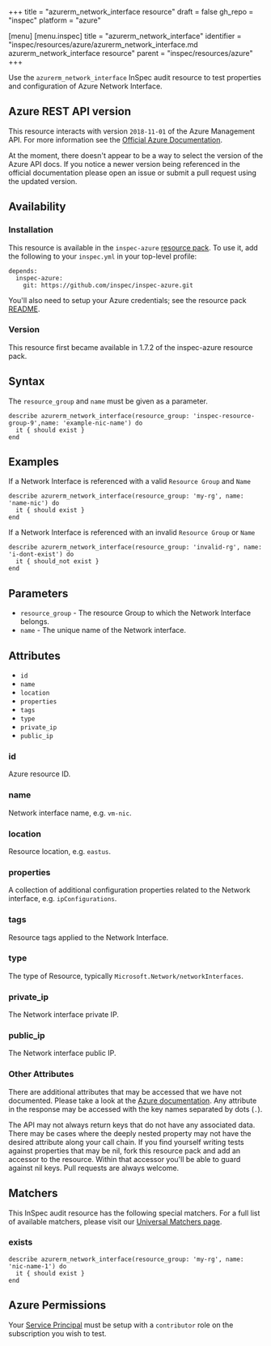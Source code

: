 +++
title = "azurerm_network_interface resource"
draft = false
gh_repo = "inspec"
platform = "azure"

[menu]
  [menu.inspec]
    title = "azurerm_network_interface"
    identifier = "inspec/resources/azure/azurerm_network_interface.md azurerm_network_interface resource"
    parent = "inspec/resources/azure"
+++

Use the `azurerm_network_interface` InSpec audit resource to test properties and configuration of Azure Network Interface.

## Azure REST API version

This resource interacts with version `2018-11-01` of the Azure Management API. For more
information see the [Official Azure Documentation](https://docs.microsoft.com/en-us/java/api/com.azure.resourcemanager.devtestlabs.fluent.models.labvirtualmachineinner.networkinterface?view=azure-java-preview).

At the moment, there doesn't appear to be a way to select the version of the
Azure API docs. If you notice a newer version being referenced in the official
documentation please open an issue or submit a pull request using the updated
version.

## Availability

### Installation

This resource is available in the `inspec-azure` [resource
pack](/inspec/glossary/#resource-pack). To use it, add the
following to your `inspec.yml` in your top-level profile:

    depends:
      inspec-azure:
        git: https://github.com/inspec/inspec-azure.git

You'll also need to setup your Azure credentials; see the resource pack
[README](https://github.com/inspec/inspec-azure#inspec-for-azure).

### Version

This resource first became available in 1.7.2 of the inspec-azure resource pack.

## Syntax

The `resource_group` and `name` must be given as a parameter.

    describe azurerm_network_interface(resource_group: 'inspec-resource-group-9',name: 'example-nic-name') do
      it { should exist }
    end

## Examples

If a Network Interface is referenced with a valid `Resource Group` and `Name`

    describe azurerm_network_interface(resource_group: 'my-rg', name: 'name-nic') do
      it { should exist }
    end

If a Network Interface is referenced with an invalid `Resource Group` or `Name`

    describe azurerm_network_interface(resource_group: 'invalid-rg', name: 'i-dont-exist') do
      it { should_not exist }
    end

## Parameters

- `resource_group` - The resource Group to which the Network Interface belongs.
- `name` - The unique name of the Network interface.

## Attributes

- `id`
- `name`
- `location`
- `properties`
- `tags`
- `type`
- `private_ip`
- `public_ip`

### id

Azure resource ID.

### name

Network interface name, e.g. `vm-nic`.

### location

Resource location, e.g. `eastus`.

### properties

A collection of additional configuration properties related to the Network interface, e.g. `ipConfigurations`.

### tags

Resource tags applied to the Network Interface.

### type

The type of Resource, typically `Microsoft.Network/networkInterfaces`.

### private_ip

The Network interface private IP.

### public_ip

The Network interface public IP.

### Other Attributes

There are additional attributes that may be accessed that we have not
documented. Please take a look at the [Azure documentation](#azure-rest-api-version).
Any attribute in the response may be accessed with the key names separated by
dots (`.`).

The API may not always return keys that do not have any associated data. There
may be cases where the deeply nested property may not have the desired
attribute along your call chain. If you find yourself writing tests against
properties that may be nil, fork this resource pack and add an accessor to the
resource. Within that accessor you'll be able to guard against nil keys. Pull
requests are always welcome.

## Matchers

This InSpec audit resource has the following special matchers. For a full list of
available matchers, please visit our [Universal Matchers
page](/inspec/matchers/).

### exists

    describe azurerm_network_interface(resource_group: 'my-rg', name: 'nic-name-1') do
      it { should exist }
    end

## Azure Permissions

Your [Service
Principal](https://docs.microsoft.com/en-us/azure/azure-resource-manager/resource-group-create-service-principal-portal)
must be setup with a `contributor` role on the subscription you wish to test.

